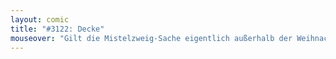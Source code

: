 ```yaml
---
layout: comic
title: "#3122: Decke"
mouseover: "Gilt die Mistelzweig-Sache eigentlich außerhalb der Weihnachtszeit?"
---
```

